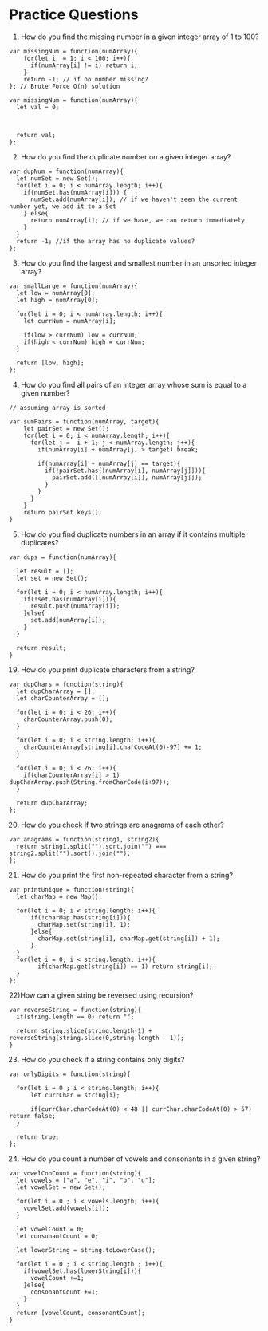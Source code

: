 # Practice Questions

1) How do you find the missing number in a given integer array of 1 to 100?


```
var missingNum = function(numArray){
    for(let i  = 1; i < 100; i++){
      if(numArray[i] != i) return i;
    }
    return -1; // if no number missing?
}; // Brute Force O(n) solution
```


```
var missingNum = function(numArray){
  let val = 0;



  return val;
};
```

2) How do you find the duplicate number on a given integer array?

```
var dupNum = function(numArray){
  let numSet = new Set();
  for(let i = 0; i < numArray.length; i++){
    if(numSet.has(numArray[i])) {
      numSet.add(numArray[i]); // if we haven't seen the current number yet, we add it to a Set
    } else{
      return numArray[i]; // if we have, we can return immediately
    }
  }
  return -1; //if the array has no duplicate values?
};
```

3) How do you find the largest and smallest number in an unsorted integer array?

```
var smallLarge = function(numArray){
  let low = numArray[0];
  let high = numArray[0];

  for(let i = 0; i < numArray.length; i++){
    let currNum = numArray[i];

    if(low > currNum) low = currNum;
    if(high < currNum) high = currNum;
  }

  return [low, high];
};
```

4) How do you find all pairs of an integer array whose sum is equal to a given number?

```
// assuming array is sorted

var sumPairs = function(numArray, target){
    let pairSet = new Set();
    for(let i = 0; i < numArray.length; i++){
      for(let j =  i + 1; j < numArray.length; j++){
        if(numArray[i] + numArray[j] > target) break;

        if(numArray[i] + numArray[j] == target){
          if(!pairSet.has([numArray[i], numArray[j]])){
            pairSet.add([[numArray[i]], numArray[j]]);
          }
        }
      }
    }
    return pairSet.keys();
}
```

5) How do you find duplicate numbers in an array if it contains multiple duplicates?

```
var dups = function(numArray){

  let result = [];
  let set = new Set();

  for(let i = 0; i < numArray.length; i++){
    if(!set.has(numArray[i])){
      result.push(numArray[i]);
    }else{
      set.add(numArray[i]);
    }
  }

  return result;
}

```

19) How do you print duplicate characters from a string?

```
var dupChars = function(string){
  let dupCharArray = [];
  let charCounterArray = [];

  for(let i = 0; i < 26; i++){
    charCounterArray.push(0);
  }

  for(let i = 0; i < string.length; i++){
    charCounterArray[string[i].charCodeAt(0)-97] += 1;
  }

  for(let i = 0; i < 26; i++){
    if(charCounterArray[i] > 1) dupCharArray.push(String.fromCharCode(i+97));
  }

  return dupCharArray;
};

```

20) How do you check if two strings are anagrams of each other?

```
var anagrams = function(string1, string2){
  return string1.split("").sort.join("") === string2.split("").sort().join("");
};
```

21) How do you print the first non-repeated character from a string?

```
var printUnique = function(string){
  let charMap = new Map();

  for(let i = 0; i < string.length; i++){
      if(!charMap.has(string[i])){
        charMap.set(string[i], 1);
      }else{
        charMap.set(string[i], charMap.get(string[i]) + 1);
      }
  }
  for(let i = 0; i < string.length; i++){
        if(charMap.get(string[i]) == 1) return string[i];
  }
};

```

22)How can a given string be reversed using recursion?

```
var reverseString = function(string){
  if(string.length == 0) return "";

  return string.slice(string.length-1) + reverseString(string.slice(0,string.length - 1));
}
```

23) How do you check if a string contains only digits?

```
var onlyDigits = function(string){

  for(let i = 0 ; i < string.length; i++){
      let currChar = string[i];

      if(currChar.charCodeAt(0) < 48 || currChar.charCodeAt(0) > 57) return false;
  }

  return true;
};
```

24) How do you count a number of vowels and consonants in a given string?

```
var vowelConCount = function(string){
  let vowels = ["a", "e", "i", "o", "u"];
  let vowelSet = new Set();

  for(let i = 0 ; i < vowels.length; i++){
    vowelSet.add(vowels[i]);
  }

  let vowelCount = 0;
  let consonantCount = 0;

  let lowerString = string.toLowerCase();

  for(let i = 0 ; i < string.length ; i++){
    if(vowelSet.has(lowerString[i])){
      vowelCount +=1;
    }else{
      consonantCount +=1;
    }
  }
  return [vowelCount, consonantCount];
}
``` 

